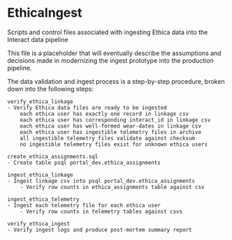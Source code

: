 # EthicaIngest
Scripts and control files associated with ingesting Ethica data into the Interact data pipeline

This file is a placeholder that will eventually describe the assumptions and decisions made in modernizing the ingest prototype into the production pipeline.

The data validation and ingest process is a step-by-step procedure, broken down into the following steps:

    verify_ethica_linkage
    - Verify Ethica data files are ready to be ingested
        each ethica user has exactly one record in linkage csv
        each ethica user has corresponding interact_id in linkage csv
        each ethica user has well-formed wear-dates in linkage csv
        each ethica user has ingestible telemetry files in archive 
        all ingestible telemetry files validate against checksum
        no ingestible telemetry files exist for unknown ethica users

    create_ethica_assignments.sql
    - Create table psql portal_dev.ethica_assignments

    ingest_ethica_linkage
    - Ingest linkage csv into psql portal_dev.ethica_assignments
        - Verify row counts in ethica_assignments table against csv

    ingest_ethica_telemetry
    - Ingest each telemetry file for each ethica user
        - Verify row counts in telemetry tables against csvs

    verify_ethica_ingest
    - Verify ingest logs and produce post-mortem summary report
